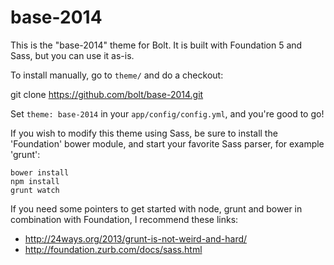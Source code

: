 base-2014
=========

This is the "base-2014" theme for Bolt. It is built with Foundation 5 and Sass, but you can use it
as-is.

To install manually, go to `theme/` and do a checkout: 

  git clone https://github.com/bolt/base-2014.git

Set `theme: base-2014` in your `app/config/config.yml`, and you're good to go! 

If you wish to modify this theme using Sass, be sure to install the 'Foundation'
bower module, and start your favorite Sass parser, for example 'grunt':

```
bower install
npm install
grunt watch
```
  
If you need some pointers to get started with node, grunt and bower in
combination with Foundation, I recommend these links:

 - http://24ways.org/2013/grunt-is-not-weird-and-hard/
 - http://foundation.zurb.com/docs/sass.html
